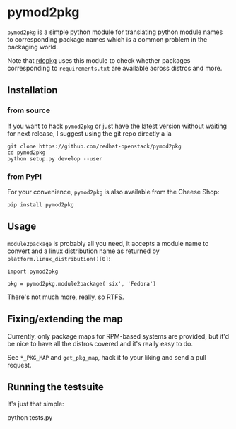 # pymod2pkg

`pymod2pkg` is a simple python module for translating python module names to
corresponding package names which is a common problem in the packaging world.

Note that [rdopkg](https://github.com/redhat-openstack/rdopkg) uses this
module to check whether packages corresponding to `requirements.txt` are
available across distros and more.


## Installation


### from source

If you want to hack `pymod2pkg` or just have the latest version without
waiting for next release, I suggest using the git repo directly a la

    git clone https://github.com/redhat-openstack/pymod2pkg
    cd pymod2pkg
    python setup.py develop --user


### from PyPI

For your convenience, `pymod2pkg` is also available from the Cheese
Shop:

    pip install pymod2pkg



## Usage

`module2package` is probably all you need, it accepts a module name to convert
and a linux distribution name as returned by `platform.linux_distribution()[0]`:

    import pymod2pkg
    
    pkg = pymod2pkg.module2package('six', 'Fedora')

There's not much more, really, so RTFS.



## Fixing/extending the map

Currently, only package maps for RPM-based systems are provided, but it'd be
nice to have all the distros covered and it's really easy to do.

See `*_PKG_MAP` and `get_pkg_map`, hack it to your liking and send a pull
request.

## Running the testsuite
It's just that simple:

   python tests.py
